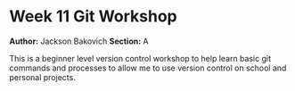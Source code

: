 # Week 11 Git Workshop
**Author:** Jackson Bakovich
**Section:** A

This is a beginner level version control workshop to help learn basic git commands and processes to allow me to use version control on school and personal projects.
